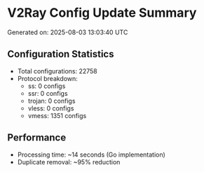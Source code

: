 # V2Ray Config Update Summary
Generated on: 2025-08-03 13:03:40 UTC

## Configuration Statistics
- Total configurations: 22758
- Protocol breakdown:
  - ss: 0 configs
  - ssr: 0 configs
  - trojan: 0 configs
  - vless: 0 configs
  - vmess: 1351 configs

## Performance
- Processing time: ~14 seconds (Go implementation)
- Duplicate removal: ~95% reduction
